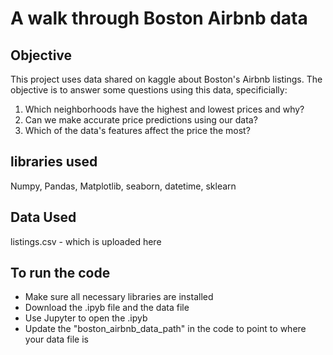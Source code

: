 # A walk through Boston Airbnb data

## Objective 
This project uses data shared on kaggle about Boston's Airbnb listings.
The objective is to answer some questions using this data, specificially:
1. Which neighborhoods have the highest and lowest prices and why?
2. Can we make accurate price predictions using our data?
3. Which of the data's features affect the price the most?

## libraries used
Numpy, Pandas, Matplotlib, seaborn, datetime, sklearn

## Data Used
listings.csv - which is uploaded here

## To run the code
* Make sure all necessary libraries are installed
* Download the .ipyb file and the data file
* Use Jupyter to open the .ipyb
* Update the "boston_airbnb_data_path" in the code to point to where your data file is

